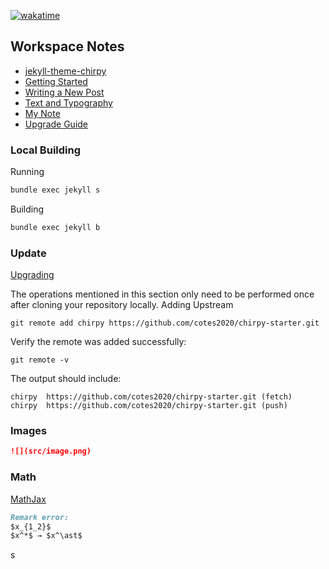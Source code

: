 [![wakatime](https://wakatime.com/badge/user/09b9ec51-4790-4f52-a7f3-ae35dcbfc6dc/project/2cc51c41-66b5-4804-b2a4-73b94653d498.svg)](https://wakatime.com/badge/user/09b9ec51-4790-4f52-a7f3-ae35dcbfc6dc/project/2cc51c41-66b5-4804-b2a4-73b94653d498)

## Workspace Notes

- [jekyll-theme-chirpy](https://github.com/cotes2020/jekyll-theme-chirpy)
- [Getting Started](https://chirpy.cotes.page/posts/getting-started/)
- [Writing a New Post](https://chirpy.cotes.page/posts/write-a-new-post/)
- [Text and Typography](https://chirpy.cotes.page/posts/text-and-typography/#fnref:footnote)
- [My Note](https://youkoutaku.github.io/posts/Writing/)
- [Upgrade Guide](https://github.com/cotes2020/jekyll-theme-chirpy/wiki/Upgrade-Guide)

### Local Building
Running
```cmd
bundle exec jekyll s
```

Building
```cmd
bundle exec jekyll b
```

### Update
[Upgrading](https://github.com/cotes2020/jekyll-theme-chirpy/wiki/Upgrade-Guide#upgrading-from-starter)

The operations mentioned in this section only need to be performed once after cloning your repository locally.
Adding Upstream

```
git remote add chirpy https://github.com/cotes2020/chirpy-starter.git
```

Verify the remote was added successfully:

```
git remote -v
```

The output should include:

```
chirpy  https://github.com/cotes2020/chirpy-starter.git (fetch)
chirpy  https://github.com/cotes2020/chirpy-starter.git (push)
```

### Images

```markdown
![](src/image.png)
```

### Math

[MathJax](https://www.mathjax.org/)

```markdown
Remark error:
$x_{1_2}$
$x^*$ → $x^\ast$
```
s